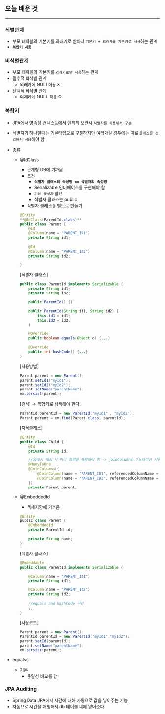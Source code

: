 ## 오늘 배운 것

---

### 식별관계

- 부모 테이블의 기본키를 외래키로 받아서 `기본키 + 외래키를 기본키로 사용`하는 관계
- **`복합키 사용`**

### 비식별관계

- 부모 테이블의 기본키를 `외래키로만 사용`하는 관계
- 필수적 비식별 관계
    - 외래키에 NULL허용 X
- 선택적 비식별 관계
    - 외래키에 NULL 허용 O

### 복합키

- JPA에서 영속성 컨텍스트에서 엔티티 보관시 `식별자를 이용해서 구분`
- 식별자가 하나일때는 기본타입으로 구분하지만 여러개일 경우에는 따로 `클래스를 정의해서 사용`해야 함
- 종류
    - @IdClass
        - 관계형 DB에 가까움
        - 조건
            - **`식별자 클래스의 속성명 == 식별자의 속성명`**
            - Serializable 인터페이스를 구현해야 함
            - `기본 생성자` 필요
            - 식별자 클래스는 public
        - 식별자 클래스를 별도로 만들기
        
        ```java
        @Entity
        **@IdClass(ParentId.class)**
        public class Parent {
        	@Id
        	@Column(name = "PARENT_ID1")
        	private String id1;
        
        	@Id
        	@Column(name = "PARENT_ID2")
        	private String id2;
        
        }
        ```
        
        [식별자 클래스]
        
        ```java
        public class ParentId implements Serializable {
        	private String id1;
        	private String id2;
        
        	public ParentId() {}
        
        	public ParentId(String id1, String id2) {
        		this.id1 = id1;
        		this.id2 = id2;
        	}
        
        	@Override
        	public boolean equals(Object o) {...}
        
        	@Override
        	public int hashCode() {...}
        }
        ```
        
        [사용방법]
        
        ```java
        Parent parent = new Parent();
        parent.setId1("myId1");
        parent.setId2("myId2");
        parent.setName("parentName");
        em.persist(parent);
        ```
        
        [검색] → 복합키로 검색해야 한다.
        
        ```java
        ParentId parentId = new ParentId("myId1" , "myId2");
        Parent parent = em.find(Parent.class, parentId);
        ```
        
        [자식클래스]
        
        ```java
        @Entity
        public class Child {
        	@Id
        	private String id;
        
        	//외래키 매핑 시 여러 컬럼을 매핑해야 함 -> joinColumns 어노테이션 사용
        	@ManyToOne
        	@JoinColumns({
        		@JoinColumn(name = "PARENT_ID1", referencedColumnName = "PARENT_ID1"),
        		@JoinColumn(name = "PARENT_ID2", referencedColumnName = "PARENT_ID2")
        	})
        	private Parent parent;
        ```
        
    - @EmbeddedId
        - 객체지향에 가까움
        
        ```java
        @Entity
        pubilc class Parent {
        	@EmbeddedId
        	private ParentId id;
        
        	private String name;
        }
        ```
        
        [식별자 클래스]
        
        ```java
        @Embeddable
        public class ParentId implements Serializable {
        
        	@Column(name = "PARENT_ID1")
        	private String id1;
        
        	@Column(name = "PARENT_ID2")
        	private String id2;
        	
        	//equals and hashCode 구현
        	...
        }
        ```
        
        [사용코드]
        
        ```java
        Parent parent = new Parent();
        ParentId parentId = new ParentId("myId1","myId2");
        parent.setId(parentId);
        parent.setName("parentName");
        em.persist(parent);
        ```
        
- equals()
    - 기본
        - 동일성 비교를 함

### JPA Auditing

- Spring Data JPA에서 시간에 대해 자동으로 값을 넣어주는 기능
- 자동으로 시간을 매핑해서 db 테이블 내에 넣어준다.